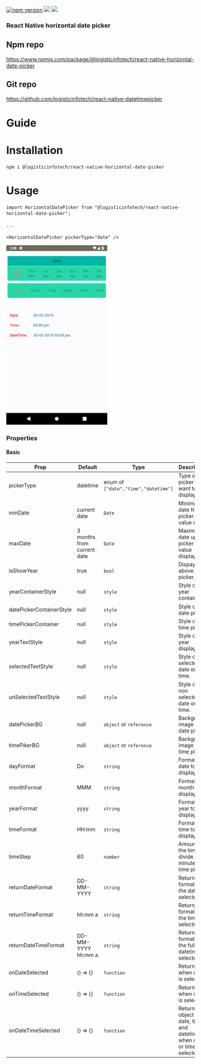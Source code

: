 <p align="left">
    <a href="https://www.npmjs.com/package/@logisticinfotech/react-native-horizontal-date-picker"><img alt="npm version" src="https://img.shields.io/badge/npm-v1.0.2-green.svg"></a>
    <a href="https://www.npmjs.com/package/@logisticinfotech/react-native-horizontal-date-picker"><img src="https://img.shields.io/badge/downloads-%3E1K-yellow.svg"></a>
    <a href="https://www.npmjs.com/package/@logisticinfotech/react-native-horizontal-date-picker"<><img src="https://img.shields.io/badge/license-MIT-orange.svg"></a>
</p>

### React Native horizontal date picker

## Npm repo
https://www.npmjs.com/package/@logisticinfotech/react-native-horizontal-date-picker

## Git repo
https://github.com/logisticinfotech/react-native-datetimepicker

# Guide

# Installation
```
npm i @logisticinfotech/react-native-horizontal-date-picker
```
# Usage
```
import HorizontalDatePicker from "@logisticinfotech/react-native-horizontal-date-picker";

...

<HorizontalDatePicker pickerType="date" />

```

![](RNHorizontalDatePicker.gif)

### Properties

#### Basic

| Prop | Default | Type | Description |
| ------ | -------- | ----- | ------------- |
| pickerType | datetime | enum of `["date","time","datetime"]` | Type of the picker user want to display.  |
| minDate | current date | `Date` | Minimum date from picker value start. |
| maxDate | 3 months from current date | `Date` | Maximum date upto picker value display. |
| isShowYear | true | `bool` | Dispay year above picker. |
| yearContainerStyle | null | `style` | Style of the year container. |
| datePickerContainerStyle | null | `style` | Style of the date picker. |
| timePickerContainer | null | `style` | Style of the time picker. |
| yearTextStyle | null | `style` | Style of the year display. |
| selectedTextStyle | null | `style` | Style of the selected date or time. |
| unSelectedTextStyle | null | `style` | Style of the non selected date or time. |
| datePickerBG | null | `object` or `reference` | Background image of date picker. |
| timePikerBG | null |  `object` or `reference` | Background image of time picker. |
| dayFormat | Do | `string` | Format of date to display. |
| monthFormat | MMM | `string` | Format of month to display. |
| yearFormat | yyyy | `string` | Format of year to display. |
| timeFormat | HH:mm | `string` | Format of time to display. |
| timeStep | 60 | `number` | Amount of the time divide in minutes for time picker. |
| returnDateFormat | DD-MM-YYYY | `string` | Return formate of the date selected. |
| returnTimeFormat | hh:mm a | `string` | Return formate of the time selected. |
| returnDateTimeFormat | DD-MM-YYYY hh:mm a | `string` | Return formate of the full datetime selected. |
| onDateSelected | () => {} | `function` | Return date when date is selected. |
| onTimeSelected | () => {} | `function` | Return time when date is selected. |
| onDateTimeSelected | () => {} | `function` | Return object of date, time and datetime when date or time is selected. |
